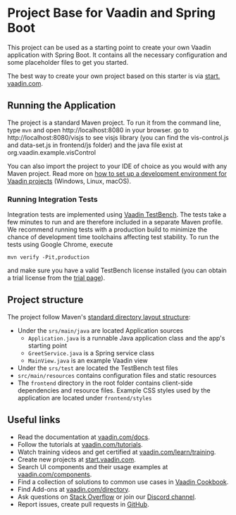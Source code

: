 # Project Base for Vaadin and Spring Boot

This project can be used as a starting point to create your own Vaadin application with Spring Boot.
It contains all the necessary configuration and some placeholder files to get you started.

The best way to create your own project based on this starter is via [start.
vaadin.com](https://start.vaadin.com/).

## Running the Application
The project is a standard Maven project. To run it from the command line, type `mvn` and open http://localhost:8080 in your browser.
go to http://localhost:8080/visjs  to see visjs library (you can find the vis-control.js and data-set.js in frontend/js folder) and the java file exist at org.vaadin.example.visControl

You can also import the project to your IDE of choice as you would with any
Maven project. Read more on [how to set up a development environment for
Vaadin projects](https://vaadin.com/docs/latest/guide/install) (Windows, Linux, macOS).

### Running Integration Tests

Integration tests are implemented using [Vaadin TestBench](https://vaadin.com/testbench). The tests take a few minutes to run and are therefore included in a separate Maven profile. We recommend running tests with a production build to minimize the chance of development time toolchains affecting test stability. To run the tests using Google Chrome, execute

`mvn verify -Pit,production`

and make sure you have a valid TestBench license installed (you can obtain a 
trial license from the [trial page](
https://vaadin.com/trial)).

## Project structure

The project follow Maven's [standard directory layout structure](https://maven.apache.org/guides/introduction/introduction-to-the-standard-directory-layout.html):
- Under the `srs/main/java` are located Application sources
    - `Application.java` is a runnable Java application class and the app's 
      starting point
    - `GreetService.java` is a Spring service class
    - `MainView.java` is an example Vaadin view
- Under the `srs/test` are located the TestBench test files
- `src/main/resources` contains configuration files and static resources
- The `frontend` directory in the root folder contains client-side 
  dependencies and resource files. Example CSS styles used by the application 
  are located under `frontend/styles`

## Useful links

- Read the documentation at [vaadin.com/docs](https://vaadin.com/docs).
- Follow the tutorials at [vaadin.com/tutorials](https://vaadin.com/tutorials).
- Watch training videos and get certified at [vaadin.com/learn/training]( https://vaadin.com/learn/training).
- Create new projects at [start.vaadin.com](https://start.vaadin.com/).
- Search UI components and their usage examples at [vaadin.com/components](https://vaadin.com/components).
- Find a collection of solutions to common use cases in [Vaadin Cookbook](https://cookbook.vaadin.com/).
- Find Add-ons at [vaadin.com/directory](https://vaadin.com/directory).
- Ask questions on [Stack Overflow](https://stackoverflow.com/questions/tagged/vaadin) or join our [Discord channel](https://discord.gg/MYFq5RTbBn).
- Report issues, create pull requests in [GitHub](https://github.com/vaadin/).
